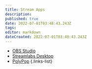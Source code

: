 ```yaml
---
title: Stream Apps
description: 
published: true
date: 2022-07-01T03:48:43.243Z
tags: 
editor: markdown
dateCreated: 2022-07-01T03:48:43.243Z
---
```


* [OBS Studio](/en/Integrations/OBS)
* [Streamlabs Desktop](/en/Stream-Apps/StreamlabsDesktop)
* [PolyPop](/en/Stream-Apps/PolyPop)
{.links-list}